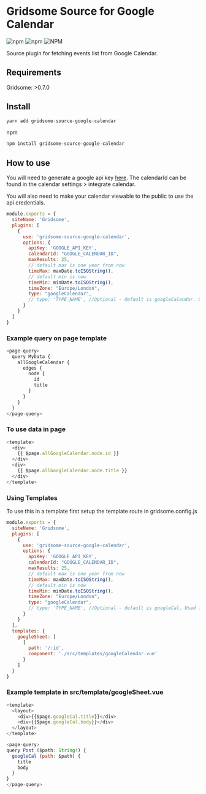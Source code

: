 # Gridsome Source for Google Calendar

![npm](https://img.shields.io/npm/v/gridsome-source-google-calendar.svg)
![npm](https://img.shields.io/npm/dt/gridsome-source-google-calendar.svg)
![NPM](https://img.shields.io/npm/l/gridsome-source-google-calendar.svg)

Source plugin for fetching events list from Google Calendar. 

## Requirements

Gridsome: >0.7.0

## Install 

```js
yarn add gridsome-source-google-calendar
```
npm
```js
npm install gridsome-source-google-calendar
```

## How to use

You will need to generate a google api key [here](https://console.developers.google.com/apis/credentials). The calendarId 
can be found in the calendar settings > integrate calendar. 

You will also need to make your calendar viewable to the public to use the api credentials.

```js
module.exports = {
  siteName: 'Gridsome',
  plugins: [
    {
      use: 'gridsome-source-google-calendar',
      options: {
        apiKey: 'GOOGLE_API_KEY',
        calendarId: "GOOGLE_CALENDAR_ID",
        maxResults: 25,
        // default max is one year from now
        timeMax: maxDate.toISOString(),
        // default min is now
        timeMin: minDate.toISOString(),
        timeZone: "Europe/London",
        type: "googleCalendar",
        // type: 'TYPE_NAME', //Optional - default is googleCalendar. Used for graphql queries.
      }
    }
  ]
}
```

### Example query on page template

```js
<page-query>
  query MyData {
    allGoogleCalendar {
      edges {
        node {
          id
          title
        }
      }
    }
  }
</page-query>
```

### To use data in page

```js
<template>
  <div>
    {{ $page.allGoogleCalendar.node.id }}
  </div>
  <div>
    {{ $page.allGoogleCalendar.node.title }}
  </div>
</template>
```

### Using Templates

To use this in a template first setup the template route in gridsome.config.js

```js
module.exports = {
  siteName: 'Gridsome',
  plugins: [
    {
      use: 'gridsome-source-google-calendar',
      options: {
        apiKey: 'GOOGLE_API_KEY',
        calendarId: "GOOGLE_CALENDAR_ID",
        maxResults: 25,
        // default max is one year from now
        timeMax: maxDate.toISOString(),
        // default min is now
        timeMin: minDate.toISOString(),
        timeZone: "Europe/London",
        type: "googleCalendar",
        // type: 'TYPE_NAME', //Optional - default is googleCal. Used for graphql queries.
      }
    }
  ],
  templates: {
    googleSheet: [
      {
        path: '/:id',
        component: './src/templates/googleCalendar.vue'
      }
    ]
  }
}

```

### Example template in src/template/googleSheet.vue

```js
<template>
  <layout>
    <div>{{$page.googleCal.title}}</div>
    <div>{{$page.googleCal.body}}</div>
  </layout>
</template>

<page-query>
query Post ($path: String!) {
  googleCal (path: $path) {
    title
    body
  }
}
</page-query>
```
